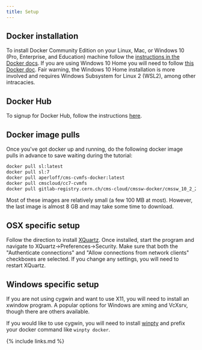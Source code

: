 ```yaml
---
title: Setup
---
```


## Docker installation

To install Docker Community Edition on your Linux, Mac, or Windows 10 (Pro, Enterprise, and Education) machine follow the [instructions in the Docker docs](https://docs.docker.com/get-docker/). If you are using Windows 10 Home you will need to follow [this Docker doc](https://docs.docker.com/docker-for-windows/install-windows-home/). Fair warning, the Windows 10 Home installation is more involved and requires Windows Subsystem for Linux 2 (WSL2), among other intracacies.

## Docker Hub

To signup for Docker Hub, follow the instructions [here](https://hub.docker.com/signup).

## Docker image pulls

Once you've got docker up and running, do the following docker image pulls in advance to save waiting during the tutorial:

~~~bash
docker pull sl:latest
docker pull sl:7
docker pull aperloff/cms-cvmfs-docker:latest
docker pull cmscloud/cc7-cvmfs
docker pull gitlab-registry.cern.ch/cms-cloud/cmssw-docker/cmssw_10_2_21-slc7_amd64_gcc700:2020-09-22-ef834977
~~~

Most of these images are relatively small (a few 100 MB at most). However, the last image is almost 8 GB and may take some time to download.

## OSX specific setup

Follow the direction to install [XQuartz](https://www.xquartz.org/). Once installed, start the program and navigate to XQuartz->Preferences->Security. Make sure that both the "Authenticate connections" and "Allow connections from network clients" checkboxes are selected. If you change any settings, you will need to restart XQuartz.

## Windows specific setup

If you are not using cygwin and want to use X11, you will need to install an xwindow program. A popular options for Windows are xming and 
VcXsrv, though there are others available.

If you would like to use cygwin, you will need to install [winpty](https://github.com/rprichard/winpty) and prefix your docker command like `winpty docker`.

{% include links.md %}
